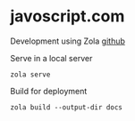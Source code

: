 # javoscript.com

Development using Zola [github](https://github.com/getzola/zola)

Serve in a local server
```
zola serve
```

Build for deployment
```
zola build --output-dir docs
```
